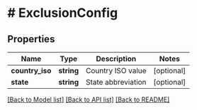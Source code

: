 # # ExclusionConfig

## Properties

Name | Type | Description | Notes
------------ | ------------- | ------------- | -------------
**country_iso** | **string** | Country ISO value | [optional] 
**state** | **string** | State abbreviation | [optional] 

[[Back to Model list]](../../README.md#documentation-for-models) [[Back to API list]](../../README.md#documentation-for-api-endpoints) [[Back to README]](../../README.md)


